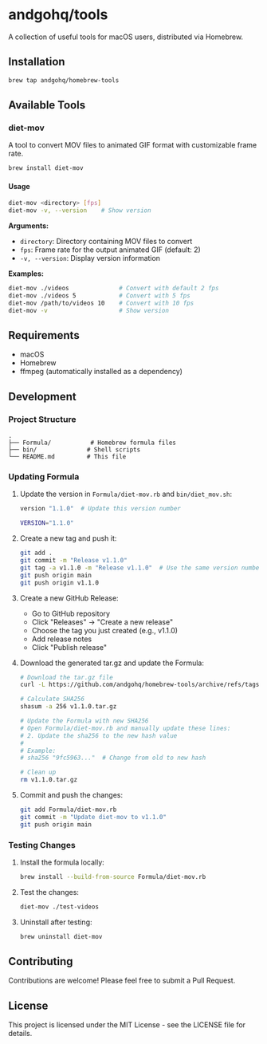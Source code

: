 # andgohq/tools

A collection of useful tools for macOS users, distributed via Homebrew.

## Installation

```bash
brew tap andgohq/homebrew-tools
```

## Available Tools

### diet-mov

A tool to convert MOV files to animated GIF format with customizable frame rate.

```bash
brew install diet-mov
```

#### Usage

```bash
diet-mov <directory> [fps]
diet-mov -v, --version    # Show version
```

**Arguments:**
- `directory`: Directory containing MOV files to convert
- `fps`: Frame rate for the output animated GIF (default: 2)
- `-v, --version`: Display version information

**Examples:**
```bash
diet-mov ./videos              # Convert with default 2 fps
diet-mov ./videos 5            # Convert with 5 fps
diet-mov /path/to/videos 10    # Convert with 10 fps
diet-mov -v                    # Show version
```

## Requirements

- macOS
- Homebrew
- ffmpeg (automatically installed as a dependency)

## Development

### Project Structure

```
.
├── Formula/           # Homebrew formula files
├── bin/              # Shell scripts
└── README.md         # This file
```

### Updating Formula

1. Update the version in `Formula/diet-mov.rb` and `bin/diet_mov.sh`:
   ```ruby
   version "1.1.0"  # Update this version number
   ```

   ```bash
   VERSION="1.1.0"
   ```

2. Create a new tag and push it:
   ```bash
   git add .
   git commit -m "Release v1.1.0"
   git tag -a v1.1.0 -m "Release v1.1.0"  # Use the same version number
   git push origin main
   git push origin v1.1.0
   ```

3. Create a new GitHub Release:
   - Go to GitHub repository
   - Click "Releases" → "Create a new release"
   - Choose the tag you just created (e.g., v1.1.0)
   - Add release notes
   - Click "Publish release"

4. Download the generated tar.gz and update the Formula:
   ```bash
   # Download the tar.gz file
   curl -L https://github.com/andgohq/homebrew-tools/archive/refs/tags/v1.1.0.tar.gz -o v1.1.0.tar.gz

   # Calculate SHA256
   shasum -a 256 v1.1.0.tar.gz

   # Update the Formula with new SHA256
   # Open Formula/diet-mov.rb and manually update these lines:
   # 2. Update the sha256 to the new hash value
   #
   # Example:
   # sha256 "9fc5963..."  # Change from old to new hash

   # Clean up
   rm v1.1.0.tar.gz
   ```

5. Commit and push the changes:
   ```bash
   git add Formula/diet-mov.rb
   git commit -m "Update diet-mov to v1.1.0"
   git push origin main
   ```

### Testing Changes

1. Install the formula locally:
   ```bash
   brew install --build-from-source Formula/diet-mov.rb
   ```

2. Test the changes:
   ```bash
   diet-mov ./test-videos
   ```

3. Uninstall after testing:
   ```bash
   brew uninstall diet-mov
   ```

## Contributing

Contributions are welcome! Please feel free to submit a Pull Request.

## License

This project is licensed under the MIT License - see the LICENSE file for details.